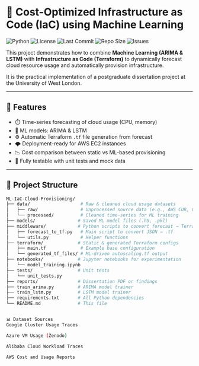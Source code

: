 # 🚀 Cost-Optimized Infrastructure as Code (IaC) using Machine Learning

![Python](https://img.shields.io/badge/Python-3.8+-blue?logo=python)
![License](https://img.shields.io/github/license/summeet95/cost-optimization)
![Last Commit](https://img.shields.io/github/last-commit/summeet95/cost-optimization)
![Repo Size](https://img.shields.io/github/repo-size/summeet95/cost-optimization)
![Issues](https://img.shields.io/github/issues/summeet95/cost-optimization)

This project demonstrates how to combine **Machine Learning (ARIMA & LSTM)** with **Infrastructure as Code (Terraform)** to dynamically forecast cloud resource usage and automatically provision infrastructure.

It is the practical implementation of a postgraduate dissertation project at the University of West London.

---

## 📌 Features

- ⏱️ Time-series forecasting of cloud usage (CPU, memory)
- 🤖 ML models: ARIMA & LSTM
- ⚙️ Automatic Terraform `.tf` file generation from forecast
- 🌩️ Deployment-ready for AWS EC2 instances
- 📉 Cost comparison between static vs ML-based provisioning
- 🧪 Fully testable with unit tests and mock data

---

## 📁 Project Structure

```bash
ML-IaC-Cloud-Provisioning/
├── data/                   # Raw & cleaned cloud usage datasets
│   ├── raw/                # Unprocessed source data (e.g., AWS CUR, Google traces)
│   └── processed/          # Cleaned time-series for ML training
├── models/                # Saved ML model files (.h5, .pkl)
├── middleware/            # Python scripts to convert forecast → Terraform
│   ├── forecast_to_tf.py   # Main script to convert JSON → .tf
│   └── utils.py            # Helper functions
├── terraform/             # Static & generated Terraform configs
│   ├── main.tf             # Example base configuration
│   └── generated_tf_files/ # ML-driven autoscaling.tf output
├── notebooks/             # Jupyter notebooks for experimentation
│   └── model_training.ipynb
├── tests/                 # Unit tests
│   └── unit_tests.py
├── reports/               # Dissertation PDF or findings
├── train_arima.py         # ARIMA model trainer
├── train_lstm.py          # LSTM model trainer
├── requirements.txt       # All Python dependencies
└── README.md              # This file


📊 Dataset Sources
Google Cluster Usage Traces

Azure VM Usage (Zenodo)

Alibaba Cloud Workload Traces

AWS Cost and Usage Reports

